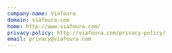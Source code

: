 ```yaml
---
company-name: Viafoura
domain: viafoura.com
home: http://www.viafoura.com/
privacy-policy: http://viafoura.com/privacy-policy/
email: privacy@viafoura.com
---
```




